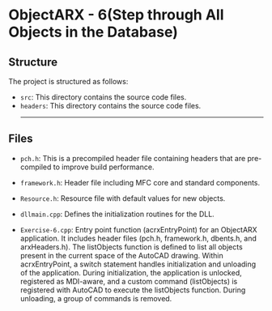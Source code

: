 # ObjectARX - 6(Step through All Objects in the Database)

## Structure

The project is structured as follows:

- `src`: This directory contains the source code files.
- `headers`: This directory contains the source code files.
  <hr>

## Files

- `pch.h`: This is a precompiled header file containing headers that are pre-compiled to improve build performance.

- `framework.h`: Header file including MFC core and standard components.

- `Resource.h`: Resource file with default values for new objects.

- `dllmain.cpp`: Defines the initialization routines for the DLL.

- `Exercise-6.cpp`: Entry point function (acrxEntryPoint) for an ObjectARX application. It includes header files (pch.h, framework.h, dbents.h, and arxHeaders.h). The listObjects function is defined to list all objects present in the current space of the AutoCAD drawing. Within acrxEntryPoint, a switch statement handles initialization and unloading of the application. During initialization, the application is unlocked, registered as MDI-aware, and a custom command (listObjects) is registered with AutoCAD to execute the listObjects function. During unloading, a group of commands is removed. 
